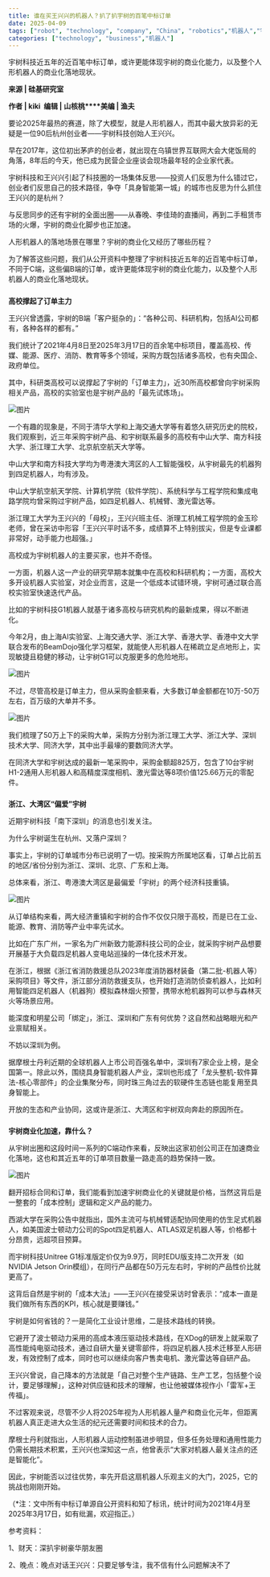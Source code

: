 ```yaml
---
title: 谁在买王兴兴的机器人？扒了扒宇树的百笔中标订单
date: 2025-04-09
tags: ["robot", "technology", "company", "China", "robotics","机器人","宇树","人形机器人"]
categories: ["technology", "business","机器人"]
---
```

  
宇树科技近五年的近百笔中标订单，或许更能体现宇树的商业化能力，以及整个人形机器人的商业化落地现状。  

**来源 | 硅基研究室**  
  
**作者 | kiki  编辑 | 山核桃****美编 | 渔夫**  
  
要论2025年最热的赛道，除了大模型，就是人形机器人，而其中最大放异彩的无疑是一位90后杭州创业者——宇树科技创始人王兴兴。  
  
早在2017年，这位初出茅庐的创业者，就出现在乌镇世界互联网大会大佬饭局的角落，8年后的今天，他已成为民营企业座谈会现场最年轻的企业家代表。  
  
宇树科技和王兴兴引起了科技圈的一场集体反思——投资人们反思为什么错过它，创业者们反思自己的技术路径，争夺「具身智能第一城」的城市也反思为什么抓住王兴兴的是杭州？  
  
与反思同步的还有宇树的全面出圈——从春晚、李佳琦的直播间，再到二手租赁市场的火爆，宇树的商业化脚步也正加速。  
  
人形机器人的落地场景在哪里？宇树的商业化又经历了哪些历程？  
  
为了解答这些问题，我们从公开资料中整理了宇树科技近五年的近百笔中标订单，不同于C端，这些偏B端的订单，或许更能体现宇树的商业化能力，以及整个人形机器人的商业化落地现状。  
#####   
  
**高校撑起了订单主力**  
  
王兴兴曾透露，宇树的B端「客户挺杂的」：“各种公司、科研机构，包括AI公司都有，各种各样的都有。”  
  
我们统计了2021年4月8日至2025年3月17日的百余笔中标项目，覆盖高校、传媒、能源、医疗、消防、教育等多个领域，采购方既包括诸多高校，也有央国企、政府单位。  
  
其中，科研类高校可以说撑起了宇树的「订单主力」，近30所高校都曾向宇树采购相关产品，高校的实验室也是宇树产品的「最先试炼场」。  
  
![图片](https://ai.programnotes.cn/img/ai/7ddf2cea4cf82d46867ff6246d175491.jpeg)  
  
一个有趣的现象是，不同于清华大学和上海交通大学等有着悠久研究历史的院校，我们观察到，近三年采购宇树产品、和宇树联系最多的高校有中山大学、南方科技大学、浙江理工大学、北京航空航天大学等。  
  
中山大学和南方科技大学均为粤港澳大湾区的人工智能强校，从宇树最先的机器狗到四足机器人，均有涉及。  
  
中山大学航空航天学院、计算机学院（软件学院）、系统科学与工程学院和集成电路学院均曾采购过宇树产品，如四足机器人、机械臂、激光雷达等。  
  
浙江理工大学为王兴兴的「母校」，王兴兴班主任、浙理工机械工程学院的金玉珍老师，曾在采访中形容「王兴兴平时话不多，成绩算不上特别拔尖，但是专业课都非常好，动手能力也超强。」  
  
高校成为宇树机器人的主要买家，也并不奇怪。  
  
一方面，机器人这一产业的研究早期本就集中在高校和科研机构；一方面，高校大多开设机器人实验室，对企业而言，这是一个低成本试错环境，宇树可通过联合高校实验室快速迭代产品。  
  
比如的宇树科技G1机器人就基于诸多高校与研究机构的最新成果，得以不断进化。  
  
今年2月，由上海AI实验室、上海交通大学、浙江大学、香港大学、香港中文大学联合发布的BeamDojo强化学习框架，就能使人形机器人在稀疏立足点地形上，实现敏捷且稳健的移动，让宇树G1可以克服更多的危险地形。  
  
![图片](https://ai.programnotes.cn/img/ai/9555b1e0b53098d97d0903890b383189.png)  
  
不过，尽管高校是订单主力，但从采购金额来看，大多数订单金额都在10万-50万左右，百万级的大单并不多。  
  
![图片](https://ai.programnotes.cn/img/ai/5341d4015901c4a9fa5eba7a169a488f.jpeg)  
  
我们梳理了50万上下的采购大单，采购方分别为浙江理工大学、浙江大学、深圳技术大学、同济大学，其中出手最壕的要数同济大学。  
  
在同济大学和宇树达成的最新一笔采购中，采购金额超825万，包含了10台宇树H1-2通用人形机器人和高精度深度相机、激光雷达等8项价值125.66万元的零配件。  
#####   
  
**浙江、大湾区“偏爱”宇树**  
  
近期宇树科技「南下深圳」的消息也引发关注。  
  
为什么宇树诞生在杭州、又落户深圳？  
  
事实上，宇树的订单城市分布已说明了一切。按采购方所属地区看，订单占比前五的地区/省份分别为浙江、深圳、北京、广东和上海。  
  
总体来看，浙江、粤港澳大湾区是最偏爱「宇树」的两个经济科技重镇。  
  
![图片](https://ai.programnotes.cn/img/ai/48d577df36986a58f90db979841df058.jpeg)  
  
从订单结构来看，两大经济重镇和宇树的合作不仅仅只限于高校，而是已在工业、能源、教育、消防等产业中率先试水。  
  
比如在广东广州，一家名为广州新致力能源科技公司的企业，就采购宇树产品想要开展基于大负载四足机器人变电站巡操的一体化技术开发。  
  
在浙江，根据《浙江省消防救援总队2023年度消防器材装备（第二批-机器人等）采购项目》等文件，浙江部分消防救援支队，也开始打造消防侦查机器人，比如利用智能四足机器人（机器狗）模拟森林烟火预警，携带水枪机器狗可以参与森林灭火等场景应用。  
  
能深度和明星公司「绑定」，浙江、深圳和广东有何优势？这自然和战略眼光和产业禀赋相关。  
  
不妨以深圳为例。  
  
据摩根士丹利近期的全球机器人上市公司百强名单中，深圳有7家企业上榜，是全国第一。除此以外，围绕具身智能机器人产业，深圳也形成了「龙头整机-软件算法-核心零部件」的企业集聚分布，同时珠三角过去的软硬件生态链也能复用至具身智能上。  
  
开放的生态和产业协同，这或许是浙江、大湾区和宇树双向奔赴的原因所在。  
#####   
  
**宇树商业化加速，靠什么？**  
  
从宇树出圈和这段时间一系列的C端动作来看，反映出这家初创公司正在加速商业化落地，这也和其近五年的订单项目数量一路走高的趋势保持一致。  
  
![图片](https://ai.programnotes.cn/img/ai/73e5ced3a8622cdae5ca52537e556b11.jpeg)  
  
翻开招标合同和订单，我们能看到加速宇树商业化的关键就是价格，当然这背后是一整套的「成本控制」逻辑和定义产品的能力。  
  
西湖大学在采购公告中就指出，国外主流可与机械臂适配协同使用的仿生足式机器人，如美国波士顿动力公司的Spot四足机器人、ATLAS双足机器人等，价格都十分昂贵，远超项目预算。  
  
而宇树科技Unitree G1标准版定价仅为9.9万，同时EDU版支持二次开发（如NVIDIA Jetson Orin模组），在同行产品都在50万元左右时，宇树的产品性价比就更高了。  
  
这背后自然是宇树的「成本大法」——王兴兴在接受采访时曾表示：“成本一直是我们做所有东西的KPI，核心就是要赚钱。”  
  
宇树是如何省钱的？一是简化工业设计思维，二是技术路线的转换。  
  
它避开了波士顿动力采用的高成本液压驱动技术路线，在XDog的研发上就采取了高性能纯电驱动技术，通过自研大量关键零部件，将四足机器人技术迁移至人形研发，有效控制了成本，同时也可以继续向客户售卖电机、激光雷达等自研产品。  
  
王兴兴曾说，自己降本的方法就是「自己对整个生产链路、生产工艺，包括整个设计，要足够理解」，这种对供应链和技术的理解，也让他被媒体视作小「雷军+王传福」。  
  
不过客观来说，尽管不少人将2025年视为人形机器人量产和商业化元年，但距离机器人真正走进大众生活的纪元还需要时间和技术的合力。  
  
摩根士丹利就指出，人形机器人运动控制虽进步明显，但多任务处理和通用性能力仍需长期技术积累，王兴兴也深知这一点，他曾表示“大家对机器人最关注点的还是智能化”。  
  
因此，宇树能否以过往优势，率先开启这扇机器人乐观主义的大门，2025，它的挑战也刚刚开始。  
  
（*注：文中所有中标订单源自公开资料和知了标讯，统计时间为2021年4月至2025年3月17日，如有纰漏，欢迎指正。）  
  
参考资料：  
  
1、财天：深扒宇树豪华朋友圈  
  
2、晚点：晚点对话王兴兴：只要足够专注，我不信有什么问题解决不了
